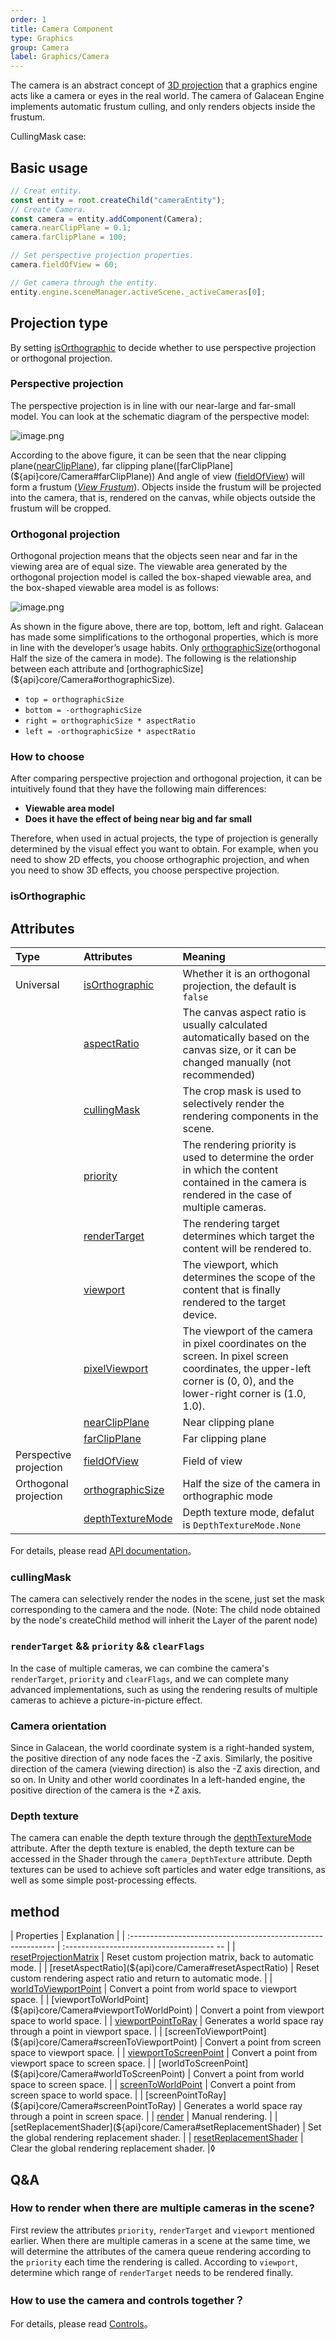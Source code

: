 ```yaml
---
order: 1
title: Camera Component
type: Graphics
group: Camera
label: Graphics/Camera
---
```


The camera is an abstract concept of [3D projection](https://en.wikipedia.org/wiki/3D_projection) that a graphics engine acts like a camera or eyes in the real world. The camera of Galacean Engine implements automatic frustum culling, and only renders objects inside the frustum.

CullingMask case:

<playground src="renderer-cull.ts"></playground>

## Basic usage

```typescript
// Creat entity.
const entity = root.createChild("cameraEntity");
// Create Camera.
const camera = entity.addComponent(Camera);
camera.nearClipPlane = 0.1;
camera.farClipPlane = 100;

// Set perspective projection properties.
camera.fieldOfView = 60;

// Get camera through the entity.
entity.engine.sceneManager.activeScene._activeCameras[0];
```

## Projection type

By setting [isOrthographic](${api}core/Camera#isOrthographic) to decide whether to use perspective projection or orthogonal projection.

### Perspective projection

The perspective projection is in line with our near-large and far-small model. You can look at the schematic diagram of the perspective model:

![image.png](https://gw.alipayobjects.com/mdn/rms_d27172/afts/img/A*isMHSpe21ZMAAAAAAAAAAAAAARQnAQ)

According to the above figure, it can be seen that the near clipping plane([nearClipPlane](${api}core/Camera#nearClipPlane)), far clipping plane([farClipPlane](${api}core/Camera#farClipPlane)) And angle of view ([fieldOfView](${api}core/Camera#fieldOfView)) will form a frustum ([_View Frustum_](https://en.wikipedia.org/wiki/Viewing_frustum)). Objects inside the frustum will be projected into the camera, that is, rendered on the canvas, while objects outside the frustum will be cropped.

### Orthogonal projection

Orthogonal projection means that the objects seen near and far in the viewing area are of equal size. The viewable area generated by the orthogonal projection model is called the box-shaped viewable area, and the box-shaped viewable area model is as follows:

![image.png](https://gw.alipayobjects.com/mdn/rms_d27172/afts/img/A*KEuGSqX-vXsAAAAAAAAAAAAAARQnAQ)

As shown in the figure above, there are top, bottom, left and right. Galacean has made some simplifications to the orthogonal properties, which is more in line with the developer’s usage habits. Only [orthographicSize](${api}core/Camera#orthographicSize)(orthogonal Half the size of the camera in mode). The following is the relationship between each attribute and [orthographicSize](${api}core/Camera#orthographicSize).

- `top = orthographicSize`
- `bottom = -orthographicSize`
- `right = orthographicSize * aspectRatio`
- `left = -orthographicSize * aspectRatio`

### How to choose

After comparing perspective projection and orthogonal projection, it can be intuitively found that they have the following main differences:

- **Viewable area model**
- **Does it have the effect of being near big and far small**

Therefore, when used in actual projects, the type of projection is generally determined by the visual effect you want to obtain. For example, when you need to show 2D effects, you choose orthographic projection, and when you need to show 3D effects, you choose perspective projection.

### isOrthographic

<playground src="ortho-switch.ts"></playground>

## Attributes

| Type | Attributes | Meaning |
| :-- | :-- | :-- |
| Universal | [isOrthographic](${api}core/Camera#isOrthographic) | Whether it is an orthogonal projection, the default is `false` |
|  | [aspectRatio](${api}core/Camera#aspectRatio) | The canvas aspect ratio is usually calculated automatically based on the canvas size, or it can be changed manually (not recommended) |
|  | [cullingMask](${api}core/Camera#cullingMask) | The crop mask is used to selectively render the rendering components in the scene. |
|  | [priority](${api}core/Camera#priority) | The rendering priority is used to determine the order in which the content contained in the camera is rendered in the case of multiple cameras. |
|  | [renderTarget](${api}core/Camera#renderTarget) | The rendering target determines which target the content will be rendered to. |
|  | [viewport](${api}core/Camera#viewport) | The viewport, which determines the scope of the content that is finally rendered to the target device. |
| | [pixelViewport](${api}core/Camera#pixelViewport) | The viewport of the camera in pixel coordinates on the screen. In pixel screen coordinates, the upper-left corner is (0, 0), and the lower-right corner is (1.0, 1.0). |
|  | [nearClipPlane](${api}core/Camera#nearClipPlane) | Near clipping plane |
|  | [farClipPlane](${api}core/Camera#farClipPlane) | Far clipping plane |
| Perspective projection | [fieldOfView](${api}core/Camera#fieldOfView) | Field of view |
| Orthogonal projection | [orthographicSize](${api}core/Camera#orthographicSize) | Half the size of the camera in orthographic mode |
|  | [depthTextureMode]((${api}core/Camera#depthTextureMode)) | Depth texture mode, defalut is `DepthTextureMode.None` |

For details, please read [API documentation](${api}core/Camera)。

### cullingMask

The camera can selectively render the nodes in the scene, just set the mask corresponding to the camera and the node. (Note: The child node obtained by the node's createChild method will inherit the Layer of the parent node)

<playground src="renderer-cull.ts"></playground>

### `renderTarget` && `priority` && `clearFlags`

In the case of multiple cameras, we can combine the camera's `renderTarget`,  `priority` and `clearFlags`, and we can complete many advanced implementations, such as using the rendering results of multiple cameras to achieve a picture-in-picture effect.

<playground src="multi-camera.ts"></playground>

### Camera orientation

Since in Galacean, the world coordinate system is a right-handed system, the positive direction of any node faces the -Z axis. Similarly, the positive direction of the camera (viewing direction) is also the -Z axis direction, and so on. In Unity and other world coordinates In a left-handed engine, the positive direction of the camera is the +Z axis.

### Depth texture

The camera can enable the depth texture through the [depthTextureMode]((${api}core/Camera#depthTextureMode)) attribute. After the depth texture is enabled, the depth texture can be accessed in the Shader through the `camera_DepthTexture` attribute. Depth textures can be used to achieve soft particles and water edge transitions, as well as some simple post-processing effects.

<playground src="camera-depth-texture.ts"></playground>

## method

| Properties | Explanation |
| :------------------------------------------------ ----------- | :------------------------------------- -- |
| [resetProjectionMatrix](${api}core/Camera#resetProjectionMatrix) | Reset custom projection matrix, back to automatic mode. |
| [resetAspectRatio](${api}core/Camera#resetAspectRatio) | Reset custom rendering aspect ratio and return to automatic mode. |
| [worldToViewportPoint](${api}core/Camera#worldToViewportPoint) | Convert a point from world space to viewport space. |
| [viewportToWorldPoint](${api}core/Camera#viewportToWorldPoint) | Convert a point from viewport space to world space. |
| [viewportPointToRay](${api}core/Camera#viewportPointToRay) | Generates a world space ray through a point in viewport space. |
| [screenToViewportPoint](${api}core/Camera#screenToViewportPoint) | Convert a point from screen space to viewport space. |
| [viewportToScreenPoint](${api}core/Camera#viewportToScreenPoint) | Convert a point from viewport space to screen space. |
| [worldToScreenPoint](${api}core/Camera#worldToScreenPoint) | Convert a point from world space to screen space. |
| [screenToWorldPoint](${api}core/Camera#screenToWorldPoint) | Convert a point from screen space to world space. |
| [screenPointToRay](${api}core/Camera#screenPointToRay) | Generates a world space ray through a point in screen space. |
| [render](${api}core/Camera#render) | Manual rendering. |
| [setReplacementShader](${api}core/Camera#setReplacementShader) | Set the global rendering replacement shader. |
| [resetReplacementShader](${api}core/Camera#resetReplacementShader) | Clear the global rendering replacement shader. |◊

## Q&A

### How to render when there are multiple cameras in the scene?

First review the attributes `priority`, `renderTarget` and `viewport` mentioned earlier. When there are multiple cameras in a scene at the same time, we will determine the attributes of the camera queue rendering according to the `priority` each time the rendering is called. According to `viewport`, determine which range of `renderTarget` needs to be rendered finally.

<playground src="multi-camera.ts"></playground>

### How to use the camera and controls together？

For details, please read [Controls](${docs}controls)。
